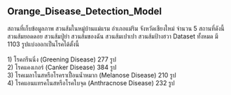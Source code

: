<!DOCTYPE html>
<html lang="en">
<head>
    <meta charset="UTF-8">
    <meta name="viewport" content="width=device-width, initial-scale=1.0">
</head>
<body>
<h2>Orange_Disease_Detection_Model</h2>
สถานที่เก็บข้อมูลภาพ สวนส้มในหมู่บ้านแม่แรม อำเภอแม่ริม จังหวัดเชียงใหม่ จำนวน 5 สถานที่ดังนี้ สวนส้มยอดดอย สวนส้มปู่ย่า สวนส้มของฉัน สวนส้มเปาเปา สวนส้มป้างฮวา Dataset ทั้งหมด มี 1103 รูปแบ่งออกเป็นโรคได้ตั้งนี้
<div><br>
1) <t> โรคกรีนนิ่ง (Greening Disease) 			  277   รูป<br>
2) <t> โรคแคงเกอร์ (Canker Disease) 			  384   รูป<br>
3) <t> โรคเมลาโนสหรือโรคราเปื้อนน้ำหมาก (Melanose Disease)     210   รูป<br>
4) <t> โรคแอนแทรคโนสหรือโรคใบจุด (Anthracnose Disease)      232   รูป
  </div>

</body>
</html>
